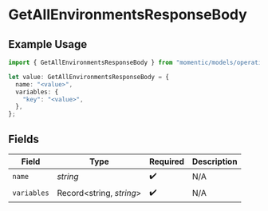 # GetAllEnvironmentsResponseBody

## Example Usage

```typescript
import { GetAllEnvironmentsResponseBody } from "momentic/models/operations";

let value: GetAllEnvironmentsResponseBody = {
  name: "<value>",
  variables: {
    "key": "<value>",
  },
};
```

## Fields

| Field                    | Type                     | Required                 | Description              |
| ------------------------ | ------------------------ | ------------------------ | ------------------------ |
| `name`                   | *string*                 | :heavy_check_mark:       | N/A                      |
| `variables`              | Record<string, *string*> | :heavy_check_mark:       | N/A                      |